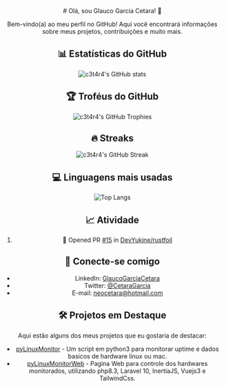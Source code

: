 <div align="center">
  # Olá, sou Glauco Garcia Cetara! 👋
  
  Bem-vindo(a) ao meu perfil no GitHub! Aqui você encontrará informações sobre meus projetos, contribuições e muito mais.
  
  ## 📊 Estatísticas do GitHub
  
  ![c3t4r4's GitHub stats](https://github-readme-stats.vercel.app/api?username=c3t4r4&show_icons=true&theme=radical)
  
  ## 🏆 Troféus do GitHub
  
  ![c3t4r4's GitHub Trophies](https://github-profile-trophy.vercel.app/?username=c3t4r4&row=1&column=6)
  
  ## 🔥 Streaks
  
  ![c3t4r4's GitHub Streak](https://github-readme-streak-stats.herokuapp.com/?user=c3t4r4&theme=dark)
  
  ## 💻 Linguagens mais usadas
  
  ![Top Langs](https://github-readme-stats.vercel.app/api/top-langs/?username=c3t4r4&layout=compact&theme=vision-friendly-dark)
  
  ## 📈 Atividade
  
  <!--START_SECTION:activity-->
1. 💪 Opened PR [#15](https://github.com/DevYukine/rustfoil/pull/15) in [DevYukine/rustfoil](https://github.com/DevYukine/rustfoil)
  <!--END_SECTION:activity-->
  
  ## 🤝 Conecte-se comigo
  
  - LinkedIn: [GlaucoGarciaCetara](https://www.linkedin.com/in/glauco-garcia-cetara-56692939/)
  - Twitter: [@CetaraGarcia](https://twitter.com/CetaraGarcia)
  - E-mail: [neocetara@hotmail.com](mailto:neocetara@hotmail.com)
  
  ## 🛠️ Projetos em Destaque
  
  Aqui estão alguns dos meus projetos que eu gostaria de destacar:
  
  - [pyLinuxMonitor](https://github.com/c3t4r4/pyLinuxMonitor) - Um script em python3 para monitorar uptime e dados basicos de hardware linux ou mac.
  - [pyLinuxMonitorWeb](https://github.com/c3t4r4/pyLinuxMonitorWeb) - Pagina Web para controle dos hardwares monitorados, utilizando php8.3, Laravel 10, InertiaJS, Vuejs3 e TailwindCss.
</div>
